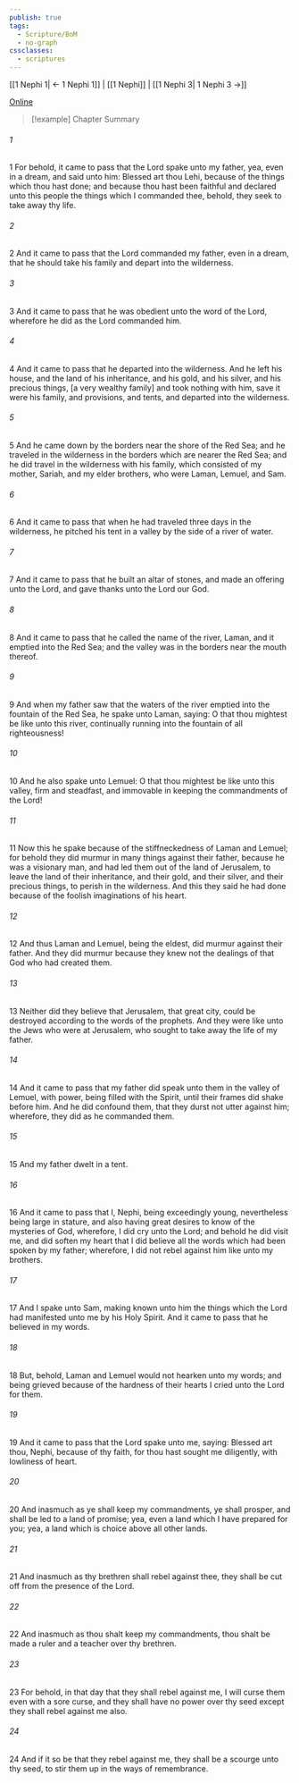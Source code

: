 ```yaml
---
publish: true
tags:
  - Scripture/BoM
  - no-graph
cssclasses:
  - scriptures
---
```

[[1 Nephi 1| ← 1 Nephi 1]] | [[1 Nephi]] | [[1 Nephi 3| 1 Nephi 3 →]]

[Online](https://churchofjesuschrist.org/study/scriptures/bofm/1-ne/2?lang=eng)

>[!example] Chapter Summary
>
###### 1
1 For behold, it came to pass that the Lord spake unto my father, yea, even in a dream, and said unto him: Blessed art thou Lehi, because of the things which thou hast done; and because thou hast been faithful and declared unto this people the things which I commanded thee, behold, they seek to take away thy life.
###### 2
2 And it came to pass that the Lord commanded my father, even in a dream, that he should take his family and depart into the wilderness.
###### 3
3 And it came to pass that he was obedient unto the word of the Lord, wherefore he did as the Lord commanded him.
###### 4
4 And it came to pass that he departed into the wilderness. And he left his house, and the land of his inheritance, and his gold, and his silver, and his precious things, [a very wealthy family] and took nothing with him, save it were his family, and provisions, and tents, and departed into the wilderness.
###### 5
5 And he came down by the borders near the shore of the Red Sea; and he traveled in the wilderness in the borders which are nearer the Red Sea; and he did travel in the wilderness with his family, which consisted of my mother, Sariah, and my elder brothers, who were Laman, Lemuel, and Sam.
###### 6
6 And it came to pass that when he had traveled three days in the wilderness, he pitched his tent in a valley by the side of a river of water.
###### 7
7 And it came to pass that he built an altar of stones, and made an offering unto the Lord, and gave thanks unto the Lord our God.
###### 8
8 And it came to pass that he called the name of the river, Laman, and it emptied into the Red Sea; and the valley was in the borders near the mouth thereof.
###### 9
9 And when my father saw that the waters of the river emptied into the fountain of the Red Sea, he spake unto Laman, saying: O that thou mightest be like unto this river, continually running into the fountain of all righteousness!
###### 10
10 And he also spake unto Lemuel: O that thou mightest be like unto this valley, firm and steadfast, and immovable in keeping the commandments of the Lord!
###### 11
11 Now this he spake because of the stiffneckedness of Laman and Lemuel; for behold they did murmur in many things against their father, because he was a visionary man, and had led them out of the land of Jerusalem, to leave the land of their inheritance, and their gold, and their silver, and their precious things, to perish in the wilderness. And this they said he had done because of the foolish imaginations of his heart.
###### 12
12 And thus Laman and Lemuel, being the eldest, did murmur against their father. And they did murmur because they knew not the dealings of that God who had created them.
###### 13
13 Neither did they believe that Jerusalem, that great city, could be destroyed according to the words of the prophets. And they were like unto the Jews who were at Jerusalem, who sought to take away the life of my father.
###### 14
14 And it came to pass that my father did speak unto them in the valley of Lemuel, with power, being filled with the Spirit, until their frames did shake before him. And he did confound them, that they durst not utter against him; wherefore, they did as he commanded them.
###### 15
15 And my father dwelt in a tent.
###### 16
16 And it came to pass that I, Nephi, being exceedingly young, nevertheless being large in stature, and also having great desires to know of the mysteries of God, wherefore, I did cry unto the Lord; and behold he did visit me, and did soften my heart that I did believe all the words which had been spoken by my father; wherefore, I did not rebel against him like unto my brothers.
###### 17
17 And I spake unto Sam, making known unto him the things which the Lord had manifested unto me by his Holy Spirit. And it came to pass that he believed in my words.
###### 18
18 But, behold, Laman and Lemuel would not hearken unto my words; and being grieved because of the hardness of their hearts I cried unto the Lord for them.
###### 19
19 And it came to pass that the Lord spake unto me, saying: Blessed art thou, Nephi, because of thy faith, for thou hast sought me diligently, with lowliness of heart.
###### 20
20 And inasmuch as ye shall keep my commandments, ye shall prosper, and shall be led to a land of promise; yea, even a land which I have prepared for you; yea, a land which is choice above all other lands.
###### 21
21 And inasmuch as thy brethren shall rebel against thee, they shall be cut off from the presence of the Lord.
###### 22
22 And inasmuch as thou shalt keep my commandments, thou shalt be made a ruler and a teacher over thy brethren.
###### 23
23 For behold, in that day that they shall rebel against me, I will curse them even with a sore curse, and they shall have no power over thy seed except they shall rebel against me also.
###### 24
24 And if it so be that they rebel against me, they shall be a scourge unto thy seed, to stir them up in the ways of remembrance.



